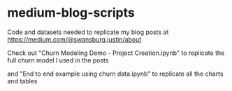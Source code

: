 # medium-blog-scripts
Code and datasets needed to replicate my blog posts at https://medium.com/@swansburg.justin/about


Check out "Churn Modeling Demo - Project Creation.ipynb" to replicate the full churn model I used in the posts

and "End to end example using churn data.ipynb" to replicate all the charts and tables
